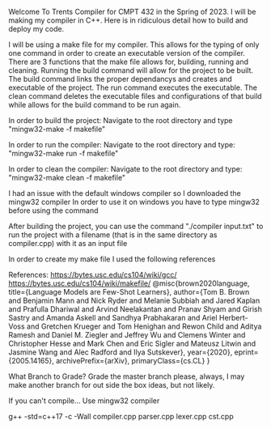 Welcome To Trents Compiler for CMPT 432 in the Spring of 2023. I will be making my compiler in C++. Here is in ridiculous detail how to build and deploy my code.

I will be using a make file for my compiler. This allows for the typing of only one command in order to create an executable version of the compiler.
There are 3 functions that the make file allows for, building, running and cleaning. Running the build command will allow for the project to be built.
The build command links the proper dependancys and creates and executable of the project. The run command executes the executable. 
The clean command deletes the executable files and configurations of that build while allows for the build command to be run again.

In order to build the project:
    Navigate to the root directory and type
    "mingw32-make -f makefile"

In order to run the compiler:
    Navigate to the root directory and type:
    "mingw32-make run -f makefile"

In order to clean the compiler:
    Navigate to the root directory and type:
        "mingw32-make clean -f makefile"

I had an issue with the default windows compiler so I downloaded the mingw32 compiler 
In order to use it on windows you have to type mingw32 before using the command 

After building the project, you can use the command "./compiler input.txt" to run the project with a filename (that is in the same directory as compiler.cpp) with it as an input file

In order to create my make file I used the following references

References:
https://bytes.usc.edu/cs104/wiki/gcc/
https://bytes.usc.edu/cs104/wiki/makefile/
@misc{brown2020language,
    title={Language Models are Few-Shot Learners},
    author={Tom B. Brown and Benjamin Mann and Nick Ryder and Melanie Subbiah and Jared Kaplan and Prafulla Dhariwal and Arvind Neelakantan and Pranav Shyam and Girish Sastry and Amanda Askell and Sandhya Prabhakaran and Ariel Herbert-Voss and Gretchen Krueger and Tom Henighan and Rewon Child and Aditya Ramesh and Daniel M. Ziegler and Jeffrey Wu and Clemens Winter and Christopher Hesse and Mark Chen and Eric Sigler and Mateusz Litwin and Jasmine Wang and Alec Radford and Ilya Sutskever},
    year={2020},
    eprint={2005.14165},
    archivePrefix={arXiv},
    primaryClass={cs.CL}
}

What Branch to Grade?
Grade the master branch please, always, I may make another branch for out side the box ideas, but not likely.

If you can't compile...
Use mingw32 compiler 

g++ -std=c++17 -c -Wall compiler.cpp parser.cpp lexer.cpp cst.cpp
